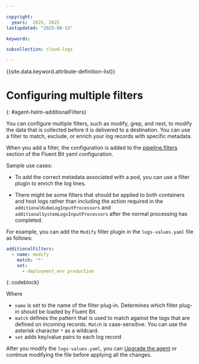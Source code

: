 ```yaml
---

copyright:
  years:  2025, 2025
lastupdated: "2025-08-15"

keywords:

subcollection: cloud-logs

---
```


{{site.data.keyword.attribute-definition-list}}


# Configuring multiple filters
{: #agent-helm-additionalFilters}


You can configure multiple filters, such as modify, grep, and nest, to modify the data that is collected before it is delivered to a destination. You can use a filter to match, exclude, or enrich your log records with specific metadata.

When you add a filter, the configuration is added to the [pipeline.filters](https://docs.fluentbit.io/manual/administration/configuring-fluent-bit/yaml/pipeline-section) section of the Fluent Bit yaml configuration.


Sample use cases:
- To add the correct metadata associated with a pod, you can use a filter plugin to enrich the log lines.

- There might be some filters that should be applied to both containers and host logs rather than including the action required in the `additionalKubeLogInputProcessors` and `additionalSystemLogsInputProcessors` after the normal processing has completed.

For example, you can add the `Modify` filter plugin in the `logs-values.yaml` file as follows:

```yaml
additionalFilters:
  - name: modify
    match: '*'
    set:
      - deployment_env production
```
{: codeblock}

Where
- `name` is set to the name of the filter plug-in. Determines which filter plug-in should be loaded by Fluent Bit.
- `match` defines the pattern that is used to match against the tags that are defined on incoming records. `Match` is case-sensitive. You can use the asterisk character `*` as a wildcard.
- `set` adds key/value pairs to each log record


After you modify the `logs-values.yaml`, you can [Upgrade the agent](/docs/cloud-logs?topic=cloud-logs-agent-helm-update) or continue modifying the file before applying all the changes.
